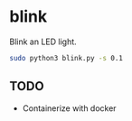 # blink
Blink an LED light.

```bash
sudo python3 blink.py -s 0.1
```

## TODO
- Containerize with docker
